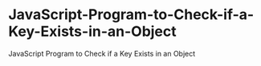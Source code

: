 # JavaScript-Program-to-Check-if-a-Key-Exists-in-an-Object
JavaScript Program to Check if a Key Exists in an Object
